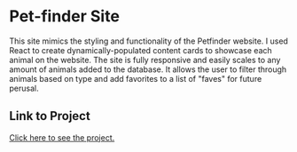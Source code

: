 # Pet-finder Site

This site mimics the styling and functionality of the Petfinder website. I used React to create dynamically-populated content cards to showcase each animal on the website. The site is fully responsive and easily scales to any amount of animals added to the database. It allows the user to filter through animals based on type and add favorites to a list of "faves" for future perusal.

## Link to Project

[Click here to see the project.](https://lindsayjohnston.github.io/pet-finder/)
